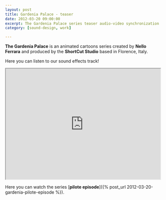 ```yaml
---
layout: post
title: Gardenia Palace - teaser
date: 2012-03-20 09:00:00
excerpt: The Gardenia Palace series teaser audio-video synchronization.
category: [sound-design, work]

---
```


**The Gardenia Palace** is an animated cartoons series created by **Nello Ferrara** and produced by the **ShortCut Studio** based in Florence, Italy.

Here you can listen to our sound effects track!

<iframe src="http://www.youtube.com/embed/5AXI1WseH3E" width="100%" height="360" allowfullscreen></iframe>

Here you can watch the series [**pilote episode**]({% post_url 2012-03-20-gardenia-pilote-episode %}).
